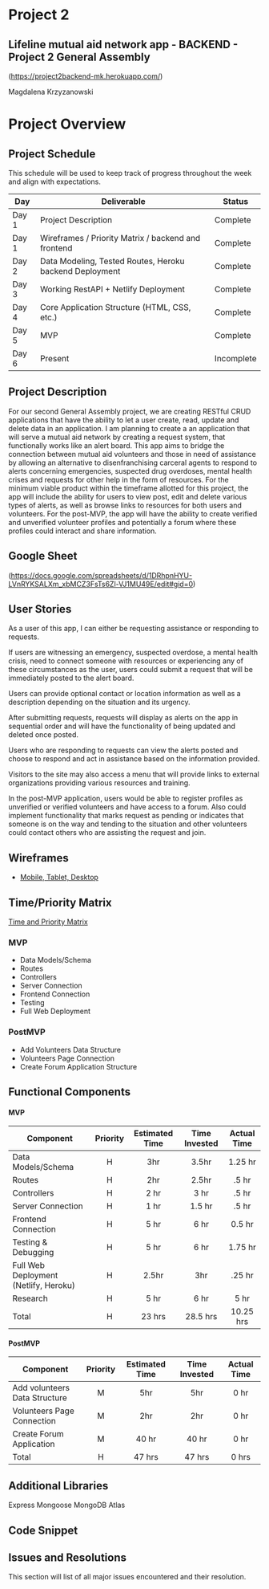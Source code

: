 

# Project 2

## Lifeline mutual aid network app - BACKEND - Project 2 General Assembly

(https://project2backend-mk.herokuapp.com/)

Magdalena Krzyzanowski

# Project Overview

## Project Schedule

This schedule will be used to keep track of progress throughout the week and align with expectations.  

|  Day | Deliverable | Status
|---|---| ---|
|Day 1| Project Description | Complete
|Day 1| Wireframes / Priority Matrix / backend and frontend | Complete
|Day 2| Data Modeling, Tested Routes, Heroku backend Deployment | Complete
|Day 3| Working RestAPI + Netlify Deployment| Complete
|Day 4| Core Application Structure (HTML, CSS, etc.)| Complete
|Day 5| MVP | Complete
|Day 6| Present | Incomplete


## Project Description

For our second General Assembly project, we are creating RESTful CRUD applications that have the ability to let a user create, read, update and delete data in an application. I am planning to create a an application that will serve a mutual aid network by creating a request system, that functionally works like an alert board. This app aims to bridge the connection between mutual aid volunteers and those in need of assistance by allowing an alternative to disenfranchising carceral agents to respond to alerts concerning emergencies, suspected drug overdoses, mental health crises and requests for other help in the form of resources. For the minimum viable product within the timeframe allotted for this project, the app will include the ability for users to view post, edit and delete various types of alerts, as well as browse links to resources for both users and volunteers. For the post-MVP, the app will have the ability to create verified and unverified volunteer profiles and potentially a forum where these profiles could interact and share information. 

## Google Sheet

(https://docs.google.com/spreadsheets/d/1DRhpnHYU-LVnRYKSALXm_xbMCZ3FsTs6Zl-VJ1MU49E/edit#gid=0) 


## User Stories

As a user of this app, I can either be requesting assistance or responding to requests. 

If users are witnessing an emergency, suspected overdose, a mental health crisis, need to connect someone with resources or experiencing any of these circumstances as the user, users could submit a request that will be immediately posted to the alert board. 

Users can provide optional contact or location information as well as a description depending on the situation and its urgency. 

After submitting requests, requests will display as alerts on the app in sequential order and will have the functionality of being updated and deleted once posted. 

Users who are responding to requests can view the alerts posted and choose to respond and act in assistance based on the information provided.

Visitors to the site may also access a menu that will provide links to external organizations providing various resources and training.

In the post-MVP application, users would be able to register profiles as unverified or verified volunteers and have access to a forum. Also could implement functionality that marks request as pending or indicates that someone is on the way and tending to the situation and other volunteers could contact others who are assisting the request and join.



## Wireframes

- [Mobile, Tablet, Desktop](https://res.cloudinary.com/dinqukx6a/image/upload/v1596217007/Project%202/Wireframes/WIREFRAMES_qcnzja.jpg)


## Time/Priority Matrix 

[Time and Priority Matrix](https://res.cloudinary.com/dinqukx6a/image/upload/v1596217042/Project%202/TPM/TPM-BACKEND_f4noim.jpg)



### MVP

- Data Models/Schema
- Routes
- Controllers
- Server Connection
- Frontend Connection
- Testing
- Full Web Deployment


### PostMVP 

- Add Volunteers Data Structure
- Volunteers Page Connection
- Create Forum Application Structure


## Functional Components

#### MVP
| Component | Priority | Estimated Time | Time Invested | Actual Time |
| --- | :---: |  :---: | :---: | :---: |
| Data Models/Schema | H | 3hr | 3.5hr | 1.25 hr |
| Routes | H | 2hr | 2.5hr | .5 hr |
| Controllers | H | 2 hr | 3 hr | .5 hr |
| Server Connection | H | 1 hr | 1.5 hr | .5 hr |
| Frontend Connection | H | 5 hr | 6 hr | 0.5 hr |
| Testing & Debugging | H | 5 hr | 6 hr | 1.75 hr |
| Full Web Deployment (Netlify, Heroku) | H | 2.5hr | 3hr | .25 hr |
| Research | H | 5 hr | 6 hr | 5 hr |
| Total | H | 23 hrs| 28.5 hrs | 10.25 hrs |

#### PostMVP
| Component | Priority | Estimated Time | Time Invested | Actual Time |
| --- | :---: |  :---: | :---: | :---: |
| Add volunteers Data Structure | M | 5hr | 5hr | 0 hr|
| Volunteers Page Connection | M | 2hr | 2hr | 0 hr|
| Create Forum Application | M | 40 hr | 40 hr | 0 hr|
| Total | H | 47 hrs| 47 hrs | 0 hrs |

## Additional Libraries

Express
Mongoose
MongoDB Atlas


## Code Snippet


## Issues and Resolutions

 This section will list of all major issues encountered and their resolution.
